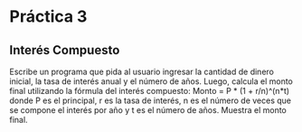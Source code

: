 # Práctica 3
## Interés Compuesto
Escribe un programa que pida al usuario ingresar la cantidad de dinero inicial, la tasa de interés anual y el número de años. Luego, calcula el monto final utilizando la fórmula del interés compuesto:
Monto = P * (1 + r/n)^(n*t)
donde P es el principal, r es la tasa de interés, n es el número de veces que se compone el interés por año y t es el número de años. Muestra el monto final.